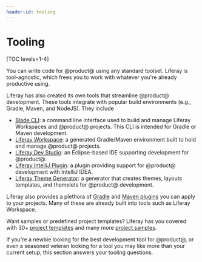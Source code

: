 ```yaml
---
header-id: tooling
---
```


# Tooling

[TOC levels=1-4]

You can write code for @product@ using any standard toolset. Liferay is
tool-agnostic, which frees you to work with whatever you're already productive
using.

Liferay has also created its own tools that streamline @product@ development.
These tools integrate with popular build environments (e.g., Gradle, Maven, and 
NodeJS). They include

- [Blade CLI](/developer/reference/-/knowledge_base/7-2/blade-cli): a command
  line interface used to build and manage Liferay Workspaces and @product@
  projects. This CLI is intended for Gradle or Maven development.
- [Liferay Workspace](/developer/reference/-/knowledge_base/7-2/liferay-workspace):
  a generated Gradle/Maven environment built to hold and manage @product@
  projects.
- [Liferay Dev Studio](/developer/reference/-/knowledge_base/7-2/liferay-dev-studio):
  an Eclipse-based IDE supporting development for @product@.
- [Liferay IntelliJ Plugin](/developer/reference/-/knowledge_base/7-2/intellij-idea):
  a plugin providing support for @product@ development with IntelliJ IDEA.
- [Liferay Theme Generator](/developer/reference/-/knowledge_base/7-2/theme-generator):
  a generator that creates themes, layouts templates, and themelets for 
  @product@ development.

Liferay also provides a plethora of
[Gradle](/developer/reference/-/knowledge_base/7-2/gradle) and
[Maven plugins](/developer/reference/-/knowledge_base/7-2/maven) you can apply
to your projects. Many of these are already built into tools such as Liferay
Workspace.

Want samples or predefined project templates? Liferay has you covered with 30+
[project templates](/developer/reference/-/knowledge_base/7-2/project-templates)
and many more
[project samples](/developer/reference/-/knowledge_base/7-2/sample-projects).

If you're a newbie looking for the best development tool for @product@, or even
a seasoned veteran looking for a tool you may like more than your current setup,
this section answers your tooling questions. 
